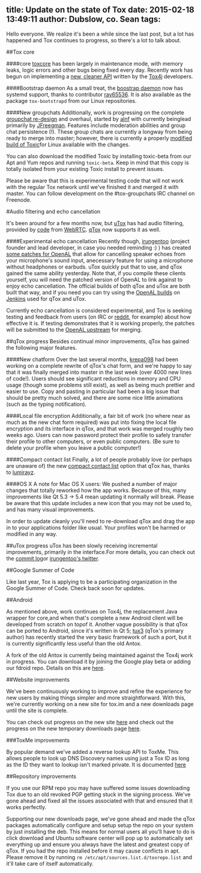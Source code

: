 title: Update on the state of Tox
date: 2015-02-18 13:49:11
author: Dubslow, co. Sean
tags:
---

Hello everyone. We realize it's been a while since the last post, but a lot has happened and Tox continues to progress, so there's a lot to talk about.

##Tox core

####core
[toxcore](https://github.com/irungentoo/toxcore) has been largely in maintenance mode, with memory leaks, logic errors and other bugs being fixed every day. Recently work has begun on implementing a [new, cleaner API](https://github.com/irungentoo/toxcore/tree/new_api) written by the [Tox4j](https://github.com/sonOfRa/tox4j) developers.


####Bootstrap daemon
As a small treat, the [boostrap daemon](https://github.com/irungentoo/toxcore/tree/master/other/bootstrap_daemon) now has systemd support, thanks to contributor [ray65536](https://github.com/ray65536). It is also available as the package `tox-bootstrapd` from our Linux repositories.

####New groupchats
Additionally, work is progressing on the complete [groupchat re-design](https://github.com/JFreegman/toxcore) and overhaul, started by [alnf](https://github.com/alnf) with currently beinglead primarily by [JFreegman](https://github.com/JFreegman). Features include moderation abilities and group chat persistence (!). These group chats are currently a longway from being ready to merge into master; however, there is currently a properly [modified build of Toxic](https://jenkins.libtoxcore.so/job/toxic_linux_beta/lastSuccessfulBuild/artifact/toxic)for Linux available with the changes. 

You can also download the modified Toxic by installing toxic-beta from our Apt and Yum repos and running ``toxic-beta``. Keep in mind that this copy is totally isolated from your existing Toxic install to prevent issues.

Please be aware that this is experimental testing code that will not work with the regular Tox network until we've finished it and merged it with master. You can follow development on the #tox-groupchats IRC channel on Freenode.

#Audio filtering and echo cancellation

It's been around for a few months now, but [uTox](https://github.com/notsecure/uTox)
has had audio filtering, provided by [code](https://github.com/irungentoo/filter_audio) from [WebRTC](https://code.google.com/p/webrtc/). [qTox](https://github.com/tux3/qTox) now supports it as well.

####Experimental echo cancellation
Recently though, [irungentoo](https://github.com/irungentoo) (project founder and lead developer, in case you needed reminding :) ) has created [some patches for OpenAL](https://github.com/irungentoo/openal-soft-tox) that allow for cancelling speaker echoes from your microphone's sound input, anecessary feature for using a microphone without headphones or earbuds. uTox quickly put that to use, and qTox gained the same ability yesterday. Note that, if you compile these clients yourself, you will need the patched version of OpenAL to link against to enjoy echo cancellation. The official builds of both qTox and uTox are both built that way, and if you need you can try using the [OpenAL builds](https://jenkins.libtoxcore.so/search/?q=openal) on [Jenkins](https://jenkins.libtoxcore.so/) used for qTox and uTox.

Currently echo cancellation is considered experimental, and Tox is seeking testing and feedback from users (on IRC or [reddit](https://reddit.com/r/projecttox), for example) about how effective it is. If testing demonstrates that it is working properly, the patches will be submitted to the [OpenAL upstream](https://github.com/kcat/openal-soft) for merging.

##qTox progress
Besides continual minor improvements, qTox has gained the following major features.

####New chatform
Over the last several months, [krepa098](https://github.com/krepa098) had been working on a complete rewrite of qTox's chat form, and we're happy to say that it was finally merged into master in the last week (over 4000 new lines of code!). Users should see significant reductions in memory and CPU usage (though some problems still exist), as well as being much prettier and easier to use. Copy and pasting in particular had been a big issue that should be pretty much solved, and there are some nice little animations (such as the typing notification).

####Local file encryption
Additionally, a fair bit of work (no where near as much as the new chat form required) was put into fixing the local file encryption and its interface in qTox, and that work was merged roughly two weeks ago. Users can now password protect their profile to safely transfer their profile to other computers, or even public computers. (Be sure to delete your profile when you leave a public computer!)

####Compact contact list
Finally, a lot of people probably love (or perhaps are unaware of) the new [compact contact list](http://i.imgur.com/tmX8z9s.png) option that qTox has, thanks to [lumirayz](https://github.com/lumirayz).

####OS X
A note for Mac OS X users: We pushed a number of major changes that totally reworked how the app works. Because of this, many improvements like Qt 5.3 -> 5.4 mean updating it normally will break. Please be aware that this update includes a new icon that you may not be used to, and has many visual improvements.

In order to update cleanly you'll need to re-download qTox and drag the app in to your applications folder like usual. Your profiles won't be harmed or modified in any way.

##uTox progress
uTox has been slowly receiving incremental improvements, primarily in the interface.For more details, you can check out the [commit log](https://github.com/notsecure/uTox/commits/master)or [irungentoo's twitter](https://twitter.com/irungentoo).

##Google Summer of Code

Like last year, Tox is applying to be a participating organization in the Google Summer of Code. Check back soon for updates.

##Android

As mentioned above, work continues on Tox4j, the replacement Java wrapper for core,and when that's complete a new Android client will be developed from scratch on topof it. Another vague possibility is that qTox can be ported to Android, since it's written in Qt 5; [tux3](https://github.com/tux3) (qTox's primary author) has recently started the very basic framework of such a port, but it is currently significantly less useful than the old Antox.

A fork of the old Antox is currently being maintained against the Tox4j work in progress. You can download it by joining the Google play beta or adding our fdroid repo. Details on this are [here](https://wiki.tox.im/Binaries).


##Website improvements

We've been continuously working to improve and refine the experience for new users by making things simpler and more straightforward. With this, we're currently working on a new site for tox.im and a new downloads page until the site is complete.

You can check out progress on the new site [here](https://beta.tox.im) and check out the progress on the new temporary downloads page [here](https://downloads.tox.im).

###ToxMe improvements

By popular demand we've added a reverse lookup API to ToxMe. This allows people to look up DNS Discovery names using just a Tox ID as long as the ID they want to lookup isn't marked private. It is documented [here](https://github.com/Tox/toxme.se/blob/master/api.md)

##Repository improvements

If you use our RPM repo you may have suffered some issues downloading Tox due to an old revoked PGP getting stuck in the signing process. We've gone ahead and fixed all the issues associated with that and ensured that it works perfectly.

Supporting our new downloads page, we've gone ahead and made the qTox packages automatically configure and setup setup the repo on your system by just installing the deb. This means for normal users all you'll have to do is click download and Ubuntu software center will pop up to automatically set everything up and ensure you always have the latest and greatest copy of qTox. If you had the repo installed before it may cause conflicts in apt. Please remove it by running ``rm /etc/apt/sources.list.d/toxrepo.list`` and it'll take care of itself automatically.


